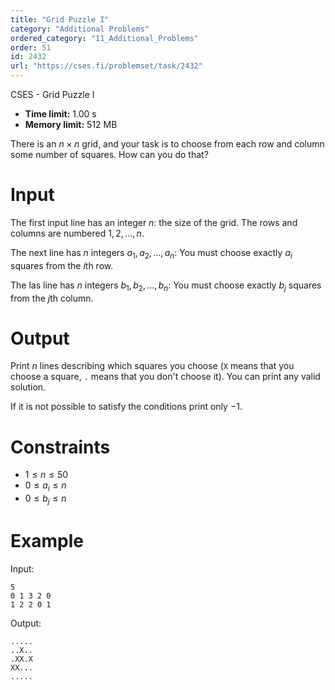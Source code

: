```yaml
---
title: "Grid Puzzle I"
category: "Additional Problems"
ordered_category: "11_Additional_Problems"
order: 51
id: 2432
url: "https://cses.fi/problemset/task/2432"
---
```


CSES - Grid Puzzle I

  * **Time limit:** 1.00 s
  * **Memory limit:** 512 MB

There is an $n \times n$ grid, and your task is to choose from each row and
column some number of squares. How can you do that?

# Input

The first input line has an integer $n$: the size of the grid. The rows and
columns are numbered $1,2,\dots,n$.

The next line has $n$ integers $a_1,a_2,\ldots,a_n$: You must choose exactly
$a_i$ squares from the $i$th row.

The las line has $n$ integers $b_1,b_2,\ldots,b_n$: You must choose exactly
$b_j$ squares from the $j$th column.

# Output

Print $n$ lines describing which squares you choose (`X` means that you choose
a square, `.` means that you don't choose it). You can print any valid
solution.

If it is not possible to satisfy the conditions print only $-1$.

# Constraints

  * $1 \le n \le 50$
  * $0 \le a_i \le n$
  * $0 \le b_j \le n$

# Example

Input:

    
    
    5
    0 1 3 2 0
    1 2 2 0 1
    

Output:

    
    
    .....
    ..X..
    .XX.X
    XX...
    .....
    

